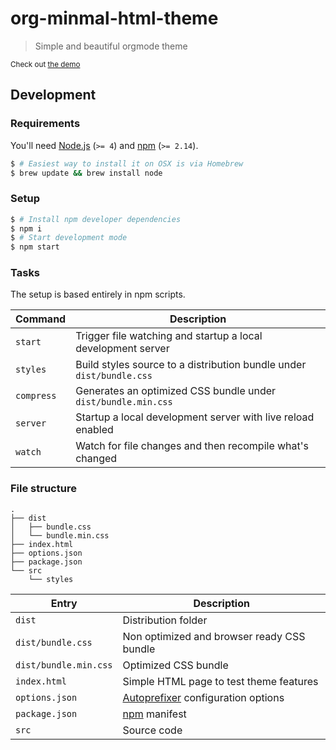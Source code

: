 [autoprefixer-url]: https://github.com/postcss/autoprefixer
[demo-url]: http://orgmode-minimal-theme.surge.sh
[node-url]: https://nodejs.org
[npm-url]: https://npmjs.org

# org-minmal-html-theme

> Simple and beautiful orgmode theme

<sup>Check out [the demo][demo-url]</sup>

## Development

### Requirements

You'll need [Node.js][node-url] (`>= 4`) and [npm][npm-url] (`>= 2.14`).

```sh
$ # Easiest way to install it on OSX is via Homebrew
$ brew update && brew install node
```

### Setup

```sh
$ # Install npm developer dependencies
$ npm i
$ # Start development mode
$ npm start
```

### Tasks

The setup is based entirely in npm scripts.

| Command | Description |
| --- | --- |
| `start` | Trigger file watching and startup a local development server |
| `styles` | Build styles source to a distribution bundle under `dist/bundle.css` |
| `compress` | Generates an optimized CSS bundle under `dist/bundle.min.css` |
| `server` | Startup a local development server with live reload enabled |
| `watch` | Watch for file changes and then recompile what's changed |

### File structure

```
.
├── dist
│   ├── bundle.css
│   └── bundle.min.css
├── index.html
├── options.json
├── package.json
└── src
    └── styles
```

| Entry | Description |
| --- | --- |
| `dist` | Distribution folder |
| `dist/bundle.css` | Non optimized and browser ready CSS bundle |
| `dist/bundle.min.css` | Optimized CSS bundle |
| `index.html` | Simple HTML page to test theme features |
| `options.json` | [Autoprefixer][autoprefixer-url] configuration options |
| `package.json` | [npm][npm-url] manifest |
| `src` | Source code |
